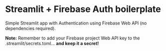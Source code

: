 # Streamlit + Firebase Auth boilerplate

Simple Streamlit app with Authentication using Firebase Web API (no dependencies required).

**Note:** Remember to add your Firebase project Web API key to the .streamlit/secrets.toml... **and keep it a secret!**